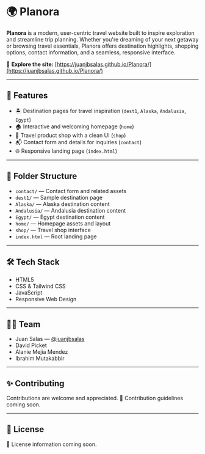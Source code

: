 # 🌍 Planora

**Planora** is a modern, user-centric travel website built to inspire exploration and streamline trip planning. Whether you're dreaming of your next getaway or browsing travel essentials, Planora offers destination highlights, shopping options, contact information, and a seamless, responsive interface.

🔗 **Explore the site:** [https://juanjbsalas.github.io/Planora/](https://juanjbsalas.github.io/Planora/)

---

## 🚀 Features

- 🏝️ Destination pages for travel inspiration (`dest1`, `Alaska`, `Andalusia`, `Egypt`)
- 🏠 Interactive and welcoming homepage (`home`)
- 🛒 Travel product shop with a clean UI (`shop`)
- 📬 Contact form and details for inquiries (`contact`)
- 🌐 Responsive landing page (`index.html`)

---

## 📁 Folder Structure

- `contact/` — Contact form and related assets
- `dest1/` — Sample destination page
- `Alaska/` — Alaska destination content
- `Andalusia/` — Andalusia destination content
- `Egypt/` — Egypt destination content
- `home/` — Homepage assets and layout
- `shop/` — Travel shop interface
- `index.html` — Root landing page

---

## 🛠️ Tech Stack

- HTML5
- CSS & Tailwind CSS
- JavaScript
- Responsive Web Design

---

## 👨‍💻 Team

- Juan Salas — [@juanjbsalas](https://github.com/juanjbsalas)
- David Picket
- Alanie Mejia Mendez
- Ibrahim Mutakabbir

---

## ✨ Contributing

Contributions are welcome and appreciated.
🚧 Contribution guidelines coming soon.

---

## 🪪 License

📄 License information coming soon.

